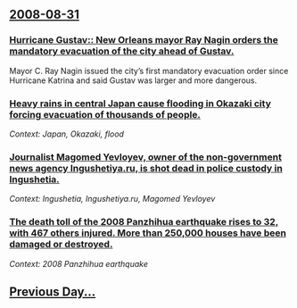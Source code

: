 ## [2008-08-31](/news/2008/08/31/index.md)

### [ Hurricane Gustav:: New Orleans mayor Ray Nagin orders the mandatory evacuation of the city ahead of Gustav. ](/news/2008/08/31/hurricane-gustav-new-orleans-mayor-ray-nagin-orders-the-mandatory-evacuation-of-the-city-ahead-of-gustav.md)
Mayor C. Ray Nagin issued the city’s first mandatory evacuation order since Hurricane Katrina and said Gustav was larger and more dangerous.

### [ Heavy rains in central Japan cause flooding in Okazaki city forcing evacuation of thousands of people. ](/news/2008/08/31/heavy-rains-in-central-japan-cause-flooding-in-okazaki-city-forcing-evacuation-of-thousands-of-people.md)
_Context: Japan, Okazaki, flood_

### [ Journalist Magomed Yevloyev, owner of the non-government news agency Ingushetiya.ru, is shot dead in police custody in Ingushetia. ](/news/2008/08/31/journalist-magomed-yevloyev-owner-of-the-non-government-news-agency-ingushetiya-ru-is-shot-dead-in-police-custody-in-ingushetia.md)
_Context: Ingushetia, Ingushetiya.ru, Magomed Yevloyev_

### [ The death toll of the 2008 Panzhihua earthquake rises to 32, with 467 others injured. More than 250,000 houses have been damaged or destroyed. ](/news/2008/08/31/the-death-toll-of-the-2008-panzhihua-earthquake-rises-to-32-with-467-others-injured-more-than-250-000-houses-have-been-damaged-or-destroy.md)
_Context: 2008 Panzhihua earthquake_

## [Previous Day...](/news/2008/08/30/index.md)

